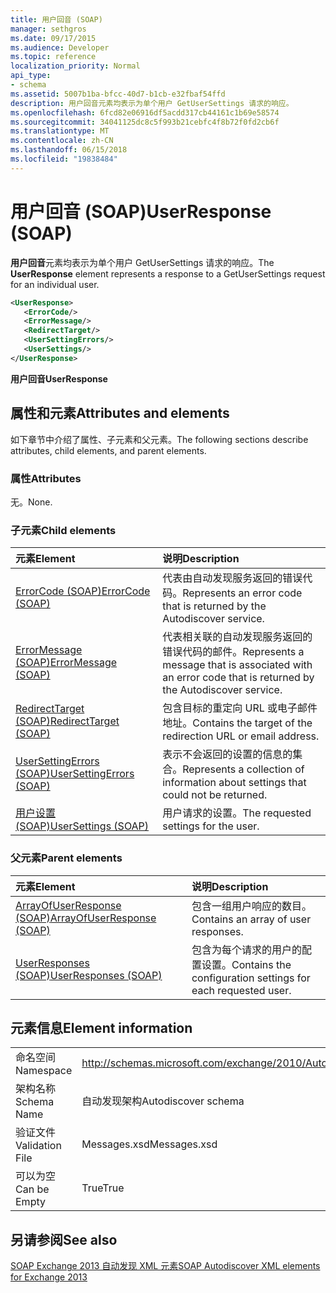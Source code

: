 ```yaml
---
title: 用户回音 (SOAP)
manager: sethgros
ms.date: 09/17/2015
ms.audience: Developer
ms.topic: reference
localization_priority: Normal
api_type:
- schema
ms.assetid: 5007b1ba-bfcc-40d7-b1cb-e32fbaf54ffd
description: 用户回音元素均表示为单个用户 GetUserSettings 请求的响应。
ms.openlocfilehash: 6fcd82e06916df5acdd317cb44161c1b69e58574
ms.sourcegitcommit: 34041125dc8c5f993b21cebfc4f8b72f0fd2cb6f
ms.translationtype: MT
ms.contentlocale: zh-CN
ms.lasthandoff: 06/15/2018
ms.locfileid: "19838484"
---
```

# <a name="userresponse-soap"></a><span data-ttu-id="ec2ba-103">用户回音 (SOAP)</span><span class="sxs-lookup"><span data-stu-id="ec2ba-103">UserResponse (SOAP)</span></span>

<span data-ttu-id="ec2ba-104">**用户回音**元素均表示为单个用户 GetUserSettings 请求的响应。</span><span class="sxs-lookup"><span data-stu-id="ec2ba-104">The **UserResponse** element represents a response to a GetUserSettings request for an individual user.</span></span> 
  
```XML
<UserResponse>
   <ErrorCode/>
   <ErrorMessage/>
   <RedirectTarget/>
   <UserSettingErrors/>
   <UserSettings/>
</UserResponse>
```

 <span data-ttu-id="ec2ba-105">**用户回音**</span><span class="sxs-lookup"><span data-stu-id="ec2ba-105">**UserResponse**</span></span>
## <a name="attributes-and-elements"></a><span data-ttu-id="ec2ba-106">属性和元素</span><span class="sxs-lookup"><span data-stu-id="ec2ba-106">Attributes and elements</span></span>

<span data-ttu-id="ec2ba-107">如下章节中介绍了属性、子元素和父元素。</span><span class="sxs-lookup"><span data-stu-id="ec2ba-107">The following sections describe attributes, child elements, and parent elements.</span></span>
  
### <a name="attributes"></a><span data-ttu-id="ec2ba-108">属性</span><span class="sxs-lookup"><span data-stu-id="ec2ba-108">Attributes</span></span>

<span data-ttu-id="ec2ba-109">无。</span><span class="sxs-lookup"><span data-stu-id="ec2ba-109">None.</span></span>
  
### <a name="child-elements"></a><span data-ttu-id="ec2ba-110">子元素</span><span class="sxs-lookup"><span data-stu-id="ec2ba-110">Child elements</span></span>

|<span data-ttu-id="ec2ba-111">**元素**</span><span class="sxs-lookup"><span data-stu-id="ec2ba-111">**Element**</span></span>|<span data-ttu-id="ec2ba-112">**说明**</span><span class="sxs-lookup"><span data-stu-id="ec2ba-112">**Description**</span></span>|
|:-----|:-----|
|[<span data-ttu-id="ec2ba-113">ErrorCode (SOAP)</span><span class="sxs-lookup"><span data-stu-id="ec2ba-113">ErrorCode (SOAP)</span></span>](errorcode-soap.md) <br/> |<span data-ttu-id="ec2ba-114">代表由自动发现服务返回的错误代码。</span><span class="sxs-lookup"><span data-stu-id="ec2ba-114">Represents an error code that is returned by the Autodiscover service.</span></span>  <br/> |
|[<span data-ttu-id="ec2ba-115">ErrorMessage (SOAP)</span><span class="sxs-lookup"><span data-stu-id="ec2ba-115">ErrorMessage (SOAP)</span></span>](errormessage-soap.md) <br/> |<span data-ttu-id="ec2ba-116">代表相关联的自动发现服务返回的错误代码的邮件。</span><span class="sxs-lookup"><span data-stu-id="ec2ba-116">Represents a message that is associated with an error code that is returned by the Autodiscover service.</span></span>  <br/> |
|[<span data-ttu-id="ec2ba-117">RedirectTarget (SOAP)</span><span class="sxs-lookup"><span data-stu-id="ec2ba-117">RedirectTarget (SOAP)</span></span>](redirecttarget-soap.md) <br/> |<span data-ttu-id="ec2ba-118">包含目标的重定向 URL 或电子邮件地址。</span><span class="sxs-lookup"><span data-stu-id="ec2ba-118">Contains the target of the redirection URL or email address.</span></span>  <br/> |
|[<span data-ttu-id="ec2ba-119">UserSettingErrors (SOAP)</span><span class="sxs-lookup"><span data-stu-id="ec2ba-119">UserSettingErrors (SOAP)</span></span>](usersettingerrors-soap.md) <br/> |<span data-ttu-id="ec2ba-120">表示不会返回的设置的信息的集合。</span><span class="sxs-lookup"><span data-stu-id="ec2ba-120">Represents a collection of information about settings that could not be returned.</span></span>  <br/> |
|[<span data-ttu-id="ec2ba-121">用户设置 (SOAP)</span><span class="sxs-lookup"><span data-stu-id="ec2ba-121">UserSettings (SOAP)</span></span>](usersettings-soap.md) <br/> |<span data-ttu-id="ec2ba-122">用户请求的设置。</span><span class="sxs-lookup"><span data-stu-id="ec2ba-122">The requested settings for the user.</span></span>  <br/> |
   
### <a name="parent-elements"></a><span data-ttu-id="ec2ba-123">父元素</span><span class="sxs-lookup"><span data-stu-id="ec2ba-123">Parent elements</span></span>

|<span data-ttu-id="ec2ba-124">**元素**</span><span class="sxs-lookup"><span data-stu-id="ec2ba-124">**Element**</span></span>|<span data-ttu-id="ec2ba-125">**说明**</span><span class="sxs-lookup"><span data-stu-id="ec2ba-125">**Description**</span></span>|
|:-----|:-----|
|[<span data-ttu-id="ec2ba-126">ArrayOfUserResponse (SOAP)</span><span class="sxs-lookup"><span data-stu-id="ec2ba-126">ArrayOfUserResponse (SOAP)</span></span>](arrayofuserresponse-soap.md) <br/> |<span data-ttu-id="ec2ba-127">包含一组用户响应的数目。</span><span class="sxs-lookup"><span data-stu-id="ec2ba-127">Contains an array of user responses.</span></span>  <br/> |
|[<span data-ttu-id="ec2ba-128">UserResponses (SOAP)</span><span class="sxs-lookup"><span data-stu-id="ec2ba-128">UserResponses (SOAP)</span></span>](userresponses-soap.md) <br/> |<span data-ttu-id="ec2ba-129">包含为每个请求的用户的配置设置。</span><span class="sxs-lookup"><span data-stu-id="ec2ba-129">Contains the configuration settings for each requested user.</span></span>  <br/> |
   
## <a name="element-information"></a><span data-ttu-id="ec2ba-130">元素信息</span><span class="sxs-lookup"><span data-stu-id="ec2ba-130">Element information</span></span>

|||
|:-----|:-----|
|<span data-ttu-id="ec2ba-131">命名空间</span><span class="sxs-lookup"><span data-stu-id="ec2ba-131">Namespace</span></span>  <br/> |http://schemas.microsoft.com/exchange/2010/Autodiscover  <br/> |
|<span data-ttu-id="ec2ba-132">架构名称</span><span class="sxs-lookup"><span data-stu-id="ec2ba-132">Schema Name</span></span>  <br/> |<span data-ttu-id="ec2ba-133">自动发现架构</span><span class="sxs-lookup"><span data-stu-id="ec2ba-133">Autodiscover schema</span></span>  <br/> |
|<span data-ttu-id="ec2ba-134">验证文件</span><span class="sxs-lookup"><span data-stu-id="ec2ba-134">Validation File</span></span>  <br/> |<span data-ttu-id="ec2ba-135">Messages.xsd</span><span class="sxs-lookup"><span data-stu-id="ec2ba-135">Messages.xsd</span></span>  <br/> |
|<span data-ttu-id="ec2ba-136">可以为空</span><span class="sxs-lookup"><span data-stu-id="ec2ba-136">Can be Empty</span></span>  <br/> |<span data-ttu-id="ec2ba-137">True</span><span class="sxs-lookup"><span data-stu-id="ec2ba-137">True</span></span>  <br/> |
   
## <a name="see-also"></a><span data-ttu-id="ec2ba-138">另请参阅</span><span class="sxs-lookup"><span data-stu-id="ec2ba-138">See also</span></span>



[<span data-ttu-id="ec2ba-139">SOAP Exchange 2013 自动发现 XML 元素</span><span class="sxs-lookup"><span data-stu-id="ec2ba-139">SOAP Autodiscover XML elements for Exchange 2013</span></span>](soap-autodiscover-xml-elements-for-exchange-2013.md)

